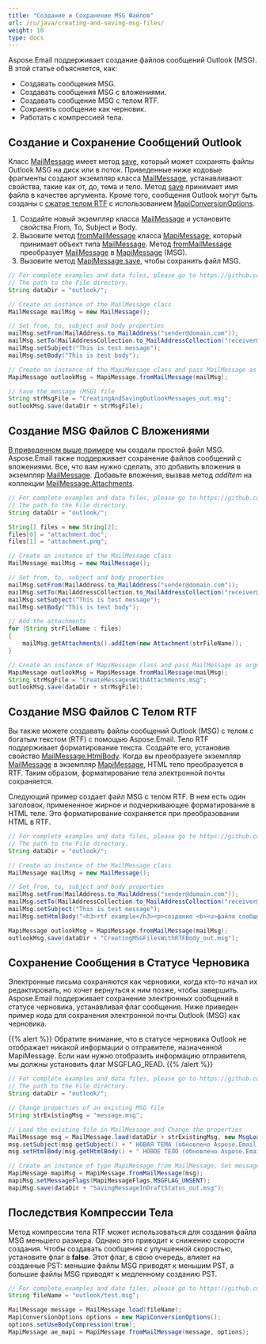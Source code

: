 ```yaml
---
title: "Создание и Сохранение MSG Файлов"
url: /ru/java/creating-and-saving-msg-files/
weight: 10
type: docs
---
```



Aspose.Email поддерживает создание файлов сообщений Outlook (MSG). В этой статье объясняется, как:

- Создавать сообщения MSG.
- Создавать сообщения MSG с вложениями.
- Создавать сообщение MSG с телом RTF.
- Сохранять сообщение как черновик.
- Работать с компрессией тела.
  
## **Создание и Сохранение Сообщений Outlook**

Класс [MailMessage](https://reference.aspose.com/email/java/com.aspose.email/mailmessage/) имеет метод [save](https://reference.aspose.com/email/java/com.aspose.email/mailmessage/#save-java.lang.String-), который может сохранять файлы Outlook MSG на диск или в поток. Приведенные ниже кодовые фрагменты создают экземпляр класса [MailMessage](https://reference.aspose.com/email/java/com.aspose.email/mailmessage/), устанавливают свойства, такие как от, до, тема и тело. Метод [save](https://reference.aspose.com/email/java/com.aspose.email/mailmessage/#save-java.lang.String-) принимает имя файла в качестве аргумента. Кроме того, сообщения Outlook могут быть созданы с [сжатоe телом RTF](#creating-msg-files-with-rtf-body) с использованием [MapiConversionOptions](https://reference.aspose.com/email/java/com.aspose.email/mapiconversionoptions/).

1. Создайте новый экземпляр класса [MailMessage](https://reference.aspose.com/email/java/com.aspose.email/mailmessage/) и установите свойства From, To, Subject и Body.
1. Вызовите метод [fromMailMessage](https://reference.aspose.com/email/java/com.aspose.email/mapimessage/#fromMailMessage-com.aspose.email.MailMessage-) класса [MapiMessage](https://reference.aspose.com/email/java/com.aspose.email/mapimessage/), который принимает объект типа [MailMessage](https://reference.aspose.com/email/java/com.aspose.email/mailmessage/). Метод [fromMailMessage](https://reference.aspose.com/email/java/com.aspose.email/mapimessage/#fromMailMessage-com.aspose.email.MailMessage-) преобразует [MailMessage](https://reference.aspose.com/email/java/com.aspose.email/mailmessage/) в [MapiMessage](https://reference.aspose.com/email/java/com.aspose.email/mapimessage/) (MSG).
1. Вызовите метод [MapiMessage.save](https://reference.aspose.com/email/java/com.aspose.email/mapimessage/#save-java.lang.String-), чтобы сохранить файл MSG.

~~~Java
// For complete examples and data files, please go to https://github.com/aspose-email/Aspose.Email-for-Java
// The path to the File directory.
String dataDir = "outlook/";

// Create an instance of the MailMessage class
MailMessage mailMsg = new MailMessage();

// Set from, to, subject and body properties
mailMsg.setFrom(MailAddress.to_MailAddress("sender@domain.com"));
mailMsg.setTo(MailAddressCollection.to_MailAddressCollection("receiver@domain.com"));
mailMsg.setSubject("This is test message");
mailMsg.setBody("This is test body");

// Create an instance of the MapiMessage class and pass MailMessage as argument
MapiMessage outlookMsg = MapiMessage.fromMailMessage(mailMsg);

// Save the message (MSG) file
String strMsgFile = "CreatingAndSavingOutlookMessages_out.msg";
outlookMsg.save(dataDir + strMsgFile);
~~~

## **Создание MSG Файлов С Вложениями**

[В приведенном выше примере](#creating-and-saving-outlook-messages) мы создали простой файл MSG. Aspose.Email также поддерживает сохранение файлов сообщений с вложениями. Все, что вам нужно сделать, это добавить вложения в экземпляр [MailMessage](https://reference.aspose.com/email/java/com.aspose.email/mailmessage/). Добавьте вложения, вызвав метод *addItem* на коллекции [MailMessage.Attachments](https://reference.aspose.com/email/java/com.aspose.email/attachmentcollection/).

~~~Java
// For complete examples and data files, please go to https://github.com/aspose-email/Aspose.Email-for-Java
// The path to the File directory.
String dataDir = "outlook/";

String[] files = new String[2];
files[0] = "attachment.doc";
files[1] = "attachment.png";

// Create an instance of the MailMessage class
MailMessage mailMsg = new MailMessage();

// Set from, to, subject and body properties
mailMsg.setFrom(MailAddress.to_MailAddress("sender@domain.com"));
mailMsg.setTo(MailAddressCollection.to_MailAddressCollection("receiver@domain.com"));
mailMsg.setSubject("This is test message");
mailMsg.setBody("This is test body");

// Add the attachments
for (String strFileName : files)
{
    mailMsg.getAttachments().addItem(new Attachment(strFileName));
}

// Create an instance of MapiMessage class and pass MailMessage as argument
MapiMessage outlookMsg = MapiMessage.fromMailMessage(mailMsg);
String strMsgFile = "CreateMessagesWithAttachments.msg";
outlookMsg.save(dataDir + strMsgFile);
~~~

## **Создание MSG Файлов С Телом RTF**

Вы также можете создавать файлы сообщений Outlook (MSG) с телом с богатым текстом (RTF) с помощью Aspose.Email. Тело RTF поддерживает форматирование текста. Создайте его, установив свойство [MailMessage.HtmlBody](https://reference.aspose.com/email/java/com.aspose.email/mailmessage/#setHtmlBody-java.lang.String-). Когда вы преобразуете экземпляр [MailMessage](https://reference.aspose.com/email/java/com.aspose.email/mailmessage/) в экземпляр [MapiMessage](https://reference.aspose.com/email/java/com.aspose.email/mapimessage/), HTML тело преобразуется в RTF. Таким образом, форматирование тела электронной почты сохраняется.

Следующий пример создает файл MSG с телом RTF. В нем есть один заголовок, примененное жирное и подчеркивающее форматирование в HTML теле. Это форматирование сохраняется при преобразовании HTML в RTF.

~~~Java
// For complete examples and data files, please go to https://github.com/aspose-email/Aspose.Email-for-Java
// The path to the File directory.
String dataDir = "outlook/";

// Create an instance of the MailMessage class
MailMessage mailMsg = new MailMessage();

// Set from, to, subject and body properties
mailMsg.setFrom(MailAddress.to_MailAddress("sender@domain.com"));
mailMsg.setTo(MailAddressCollection.to_MailAddressCollection("receiver@domain.com"));
mailMsg.setSubject("This is test message");
mailMsg.setHtmlBody("<h3>rtf example</h3><p>создание <b><u>файла сообщения outlook (msg)</u></b> с использованием Aspose.Email.</p>");

MapiMessage outlookMsg = MapiMessage.fromMailMessage(mailMsg);
outlookMsg.save(dataDir + "CreatingMSGFilesWithRTFBody_out.msg");
~~~

## **Сохранение Сообщения в Статусе Черновика**

Электронные письма сохраняются как черновики, когда кто-то начал их редактировать, но хочет вернуться к ним позже, чтобы завершить. Aspose.Email поддерживает сохранение электронных сообщений в статусе черновика, устанавливая флаг сообщения. Ниже приведен пример кода для сохранения электронной почты Outlook (MSG) как черновика.

{{% alert %}}
Обратите внимание, что в статусе черновика Outlook не отображает никакой информации о отправителе, назначенной MapiMessage.
Если нам нужно отобразить информацию отправителя, мы должны установить флаг MSGFLAG_READ.
{{% /alert %}}


~~~Java
// For complete examples and data files, please go to https://github.com/aspose-email/Aspose.Email-for-Java
// The path to the File directory.
String dataDir = "outlook/";

// Change properties of an existing MSG file
String strExistingMsg = "message.msg";

// Load the existing file in MailMessage and Change the properties
MailMessage msg = MailMessage.load(dataDir + strExistingMsg, new MsgLoadOptions());
msg.setSubject(msg.getSubject() + " НОВАЯ ТЕМА (обновлено Aspose.Email)");
msg.setHtmlBody(msg.getHtmlBody() + " НОВОЕ ТЕЛО (обновлено Aspose.Email)");

// Create an instance of type MapiMessage from MailMessage, Set message flag to un-sent (draft status) and Save it
MapiMessage mapiMsg = MapiMessage.fromMailMessage(msg);
mapiMsg.setMessageFlags(MapiMessageFlags.MSGFLAG_UNSENT);
mapiMsg.save(dataDir + "SavingMessageInDraftStatus_out.msg");
~~~

## **Последствия Компрессии Тела**

Метод компрессии тела RTF может использоваться для создания файла MSG меньшего размера. Однако это приводит к снижению скорости создания. Чтобы создавать сообщения с улучшенной скоростью, установите флаг в **false**. Этот флаг, в свою очередь, влияет на созданные PST: меньшие файлы MSG приводят к меньшим PST, а большие файлы MSG приводят к медленному созданию PST.

~~~Java
// For complete examples and data files, please go to https://github.com/aspose-email/Aspose.Email-for-Java
String fileName = "outlook/test.msg";

MailMessage message = MailMessage.load(fileName);
MapiConversionOptions options = new MapiConversionOptions();
options.setUseBodyCompression(true);
MapiMessage ae_mapi = MapiMessage.fromMailMessage(message, options);
~~~